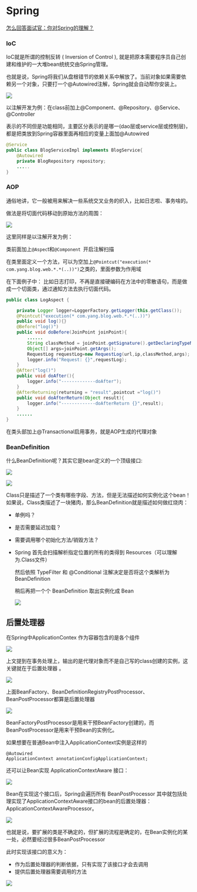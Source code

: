 # Spring

[怎么回答面试官：你对Spring的理解？](https://www.zhihu.com/question/48427693/answer/723146648)

### IoC

IoC就是所谓的控制反转 ( Inversion of Control ), 就是把原本需要程序员自己创建和维护的一大堆bean统统交由Spring管理。 

 也就是说，Spring将我们从盘根错节的依赖关系中解放了。当前对象如果需要依赖另一个对象，只要打一个@Autowired注解，Spring就会自动帮你安装上。 

![](https://pic3.zhimg.com/80/v2-c0273f7d3641d4e52f0bf4dd6d64fb92_hd.jpg)

以注解开发为例：在class前加上@Component、@Repository、@Service、@Controller

表示的不同但是功能相同，主要区分表示的是哪一(dao层或service层或控制层)，都是把类放到Spring容器里面再相应的变量上面加@Autowired

```java
@Service
public class BlogServiceImpl implements BlogService{
    @Autowired
    private BlogRepository repository;
    .....
}
```

### AOP

 通俗地讲，它一般被用来解决一些系统交叉业务的织入，比如日志啦、事务啥的。 

 做法是将切面代码移动到原始方法的周围： 

![](https://pic1.zhimg.com/80/v2-3ede7765f60cf2bacd36afe2fe874824_hd.jpg)

这里同样是以注解开发为例：

类前面加上`@Aspec`t和`@Component `开启注解扫描

在类里面定义一个方法，可以为空加上`@Pointcut("execution(* com.yang.blog.web.*.*(..))")`之类的，里面参数为作用域

在下面例子中： 比如日志打印，不再是直接硬编码在方法中的零散语句，而是做成一个切面类，通过通知方法去执行切面代码。 

```java
public class LogAspect {

    private Logger logger=LoggerFactory.getLogger(this.getClass());
    @Pointcut("execution(* com.yang.blog.web.*.*(..))")
    public void log(){}
    @Before("log()")
    public void doBefore(JoinPoint joinPoint){
        ......
        String classMethod = joinPoint.getSignature().getDeclaringTypeName()+"."+joinPoint.getSignature().getName();
        Object[] args=joinPoint.getArgs();
        RequestLog requestLog=new RequestLog(url,ip,classMethod,args);
        logger.info("Request: {}",requestLog);
    }
    @After("log()")
    public void doAfter(){
        logger.info("-------------doAfter");
    }
    @AfterReturning(returning = "result",pointcut ="log()")
    public void doAfterReturn(Object result){
        logger.info("-------------doAfterReturn {}",result);
    }
    ......
}
```



在类头部加上@Transactional启用事务，就是AOP生成的代理对象



###  BeanDefinition 

 什么BeanDefinition呢？其实它是bean定义的一个顶级接口: 

![](https://pic4.zhimg.com/80/v2-7ea61ed98aede9409e1ffec392a4f893_hd.jpg)

![](https://pic3.zhimg.com/80/v2-f54704d1f6b9ef1ee47e37e0040a9b16_hd.jpg)

 Class只是描述了一个类有哪些字段、方法，但是无法描述如何实例化这个bean！如果说，Class类描述了一块猪肉，那么BeanDefinition就是描述如何做红烧肉： 

*  单例吗？ 
*  是否需要延迟加载？ 
* 需要调用哪个初始化方法/销毁方法？



* Spring 首先会扫描解析指定位置的所有的类得到 Resources（可以理解为.Class文件）

  然后依照 TypeFilter 和 @Conditional 注解决定是否将这个类解析为 BeanDefinition

  稍后再把一个个 BeanDefinition 取出实例化成 Bean

  ![](https://pic4.zhimg.com/80/v2-8c6f9d8294aeffe91a8eeb711fcf83bf_hd.jpg)



## 后置处理器

在Spring中ApplicationContex 作为容器包含的是各个组件

![](https://pic2.zhimg.com/80/v2-819a67daa7540d1a7bc5828b0c8e5dc9_hd.jpg)

上文提到在事务处理上，输出的是代理对象而不是自己写的class创建的实例，这关键就在于后置处理器 。

![](https://pic1.zhimg.com/80/v2-9bd6efe7c86130553896c3744c338778_hd.jpg)

 上面BeanFactory、BeanDefinitionRegistryPostProcessor、BeanPostProcessor都算是后置处理器 

![](https://pic3.zhimg.com/80/v2-c37f32ba1b6562e05772dcad2262880a_hd.jpg)

 BeanFactoryPostProcessor是用来干预BeanFactory创建的，而BeanPostProcessor是用来干预Bean的实例化。 

如果想要在普通Bean中注入ApplicationContext实例是这样的

```
@Autowired
ApplicationContext annotationConfigApplicationContext;
```

还可以让Bean实现 ApplicationContextAware 接口：

![](https://pic3.zhimg.com/80/v2-4a629f6860a9230a64b248d70c0b34c6_hd.jpg)

Bean在实现这个接口后，Spring会遍历所有 BeanPostProcessor  其中就包括处理实现了ApplicationContextAware接口的bean的后置处理器：ApplicationContextAwareProcessor。 

![](https://pic1.zhimg.com/80/v2-b4cc010925170b3641f93c9c1ce57458_hd.jpg)

也就是说，要扩展的类是不确定的，但扩展的流程是确定的，在Bean实例化的某一处，必然要经过很多BeanPostProcessor  

此时实现该接口的意义为：

* 作为后置处理器的判断依据，只有实现了该接口才会去调用
* 提供后置处理器需要调用的方法

![](https://pic1.zhimg.com/v2-dc8000e96551247ddb182edc8f875e1f_r.jpg)